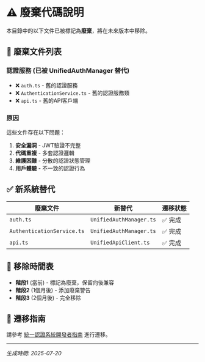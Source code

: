 # ⚠️ 廢棄代碼說明

本目錄中的以下文件已被標記為**廢棄**，將在未來版本中移除。

## 🚫 廢棄文件列表

### 認證服務 (已被 UnifiedAuthManager 替代)
- ❌ `auth.ts` - 舊的認證服務
- ❌ `AuthenticationService.ts` - 舊的認證服務類
- ❌ `api.ts` - 舊的API客戶端

### 原因
這些文件存在以下問題：
1. **安全漏洞** - JWT驗證不完整
2. **代碼重複** - 多套認證邏輯
3. **維護困難** - 分散的認證狀態管理
4. **用戶體驗** - 不一致的認證行為

## ✅ 新系統替代

| 廢棄文件 | 新替代 | 遷移狀態 |
|----------|--------|----------|
| `auth.ts` | `UnifiedAuthManager.ts` | ✅ 完成 |
| `AuthenticationService.ts` | `UnifiedAuthManager.ts` | ✅ 完成 |
| `api.ts` | `UnifiedApiClient.ts` | ✅ 完成 |

## 📅 移除時間表

- **階段1** (當前) - 標記為廢棄，保留向後兼容
- **階段2** (1個月後) - 添加廢棄警告
- **階段3** (2個月後) - 完全移除

## 🔄 遷移指南

請參考 [統一認證系統開發者指南](../docs/UNIFIED_AUTH_DEVELOPER_GUIDE.md) 進行遷移。

---
*生成時間: 2025-07-20*